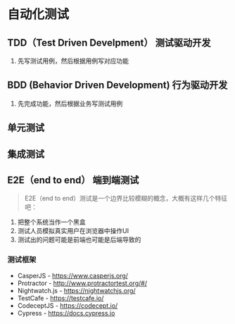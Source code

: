 # 自动化测试

## TDD（Test Driven Develpment） 测试驱动开发

1. 先写测试用例，然后根据用例写对应功能

## BDD (Behavior Driven Development) 行为驱动开发
1. 先完成功能，然后根据业务写测试用例

## 单元测试

## 集成测试

## E2E（end to end） 端到端测试

> E2E（end to end）测试是一个边界比较模糊的概念，大概有这样几个特征吧：

1. 把整个系统当作一个黑盒
2. 测试人员模拟真实用户在浏览器中操作UI
3. 测试出的问题可能是前端也可能是后端导致的

### 测试框架

- CasperJS - https://www.casperjs.org/
- Protractor - http://www.protractortest.org/#/
- Nightwatch.js - https://nightwatchjs.org/
- TestCafe - https://testcafe.io/
- CodeceptJS - https://codecept.io/
- Cypress - https://docs.cypress.io
